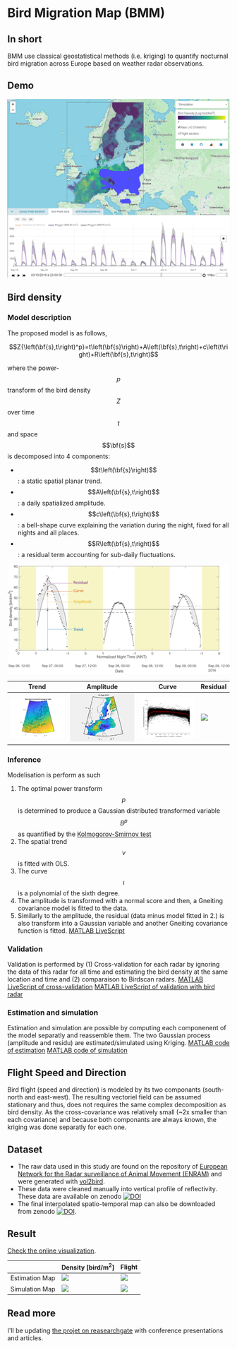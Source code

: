 # Bird Migration Map (BMM)

## In short
BMM use classical geostatistical methods (i.e. kriging) to quantify nocturnal bird migration across Europe based on weather radar observations.

## Demo
[<img src="2016/figure/FigureS5-3.png">](https://bmm.raphaelnussbaumer.com/)


## Bird density

### Model description

The proposed model is as follows,

$$Z{\left(\bf{s},t\right)^p}=t\left(\bf{s}\right)+A\left(\bf{s},t\right)+c\left(t\right)+R\left(\bf{s},t\right)$$

where the power-$$p$$ transform of the bird density $$Z$$ over time $$t$$ and space $$\bf{s}$$ is decomposed into 4 components:
* $$t\left(\bf{s}\right)$$: a static spatial planar trend.
* $$A\left(\bf{s},t\right)$$: a daily spatialized amplitude.
* $$c\left(\bf{s},t\right)$$: a bell-shape curve explaining the variation during the night, fixed for all nights and all places.
* $$R\left(\bf{s},t\right)$$: a residual term accounting for sub-daily fluctuations.

<img src="2016/figure/mathematical_model_2.png">

| Trend  | Amplitude | Curve  | Residual |
| ------------- | ------------- | ------------- | ------------- |
|  <img src="2016/figure/trend.png"> | <img src="2016/figure/Density_estimationMap_amplitude.gif">  | <img src="2016/figure/curve.png">  | <img src="2016/figure/Density_estimationMap_residu.gif">  |

### Inference
Modelisation is perform as such
1. The optimal power transform $$p$$ is determined to produce a Gaussian distributed transformed variable $$B^p$$ as quantified by the  [Kolmogorov-Smirnov test](https://en.wikipedia.org/wiki/Kolmogorov%E2%80%93Smirnov_test)
2. The spatial trend $$\nu$$ is fitted with OLS.
3. The curve $$\iota$$ is a polynomial of the sixth degree. 
3. The amplitude is transformed with a normal score and then, a Gneiting covariance model is fitted to the data.
4. Similarly to the amplitude, the residual (data minus model fitted in 2.) is also transform into a Gaussian variable and another Gneiting covariance function is fitted. 
[MATLAB LiveScript](https://rafnuss-postdoc.github.io/BMM/2016/html/Inference.html)

### Validation
Validation is performed by (1) Cross-validation for each radar by ignoring the data of this radar for all time and estimating the bird density at the same location and time and (2) comparaison to Birdscan radars.
[MATLAB LiveScript of cross-validation](https://rafnuss-postdoc.github.io/BMM/2016/html/Cross_validation.html)
[MATLAB LiveScript of validation with bird radar](https://rafnuss-postdoc.github.io/BMM/2016/html/Validation_birdRadar.html)

### Estimation and simulation
Estimation and simulation are possible by computing each componenent of the model separatly and reassemble them. The two Gaussian process (amplitude and residu) are estimated/simulated using Kriging. 
[MATLAB code of estimation](https://github.com/Rafnuss-PostDoc/BMM/blob/master/2016/4-Estimation/Estimation_map.m)
[MATLAB code of simulation](https://github.com/Rafnuss-PostDoc/BMM/blob/master/2016/5-Simulation/Simulation_map.m)

## Flight Speed and Direction
Bird flight (speed and direction) is modeled by its two componants (south-north and east-west). The resulting vectoriel field can be assumed stationary and thus, does not requires the same complex decomposition as bird density. As the cross-covariance was relatively small (~2x smaller than each covariance) and because both componants are always known, the kriging was done separatly for each one.


## Dataset
- The raw data used in this study are found on the repository of [European Network for the Radar surveillance of Animal Movement (ENRAM)](http://enram.github.io/data-repository/) and were generated with [vol2bird](https://github.com/adokter/vol2bird).
- These data were cleaned manually into vertical profile of reflectivity. These data are available on zenodo [![DOI](https://zenodo.org/badge/DOI/10.5281/zenodo.3243397.svg)](https://doi.org/10.5281/zenodo.3243397)
- The final interpolated spatio-temporal map can also be downloaded from zenodo [![DOI](https://zenodo.org/badge/DOI/10.5281/zenodo.3243397.svg)](https://doi.org/10.5281/zenodo.3243397).


## Result
[Check the online visualization](https://bmm.raphaelnussbaumer.com/).

| 					| Density [bird/m<sup>2</sup>] | Flight |
| ------------- 	| ------------- 	 | ------------- |
|  Estimation Map 	|  <img src="2016/figure/Density_estimationMap_reassamble.gif">  | <img src="2016/figure/Flight_estimationMap.gif">  |
| Simulation Map    |  <img src="2016/figure/Density_simulationMap_reassemble.gif"> | <img src="2016/figure/Flight_simulationMap.gif"> |


## Read more

I'll be updating [the projet on reasearchgate](https://www.researchgate.net/project/Bird-Migration-Modelling-BMM) with conference presentations and articles.

<script src="https://cdnjs.cloudflare.com/ajax/libs/mathjax/2.7.5/MathJax.js?config=TeX-AMS-MML_HTMLorMML" type="text/javascript"></script>
